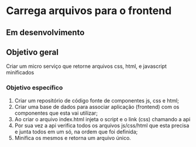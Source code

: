 # Carrega arquivos para o frontend

## Em desenvolvimento

## Objetivo geral

Criar um micro serviço que retorne arquivos css, html, e javascript minificados

### Objetivo específico

1. Criar um repositório de código fonte de componentes js, css e html;
2. Criar uma base de dados para associar aplicação (frontend) com os componentes que esta vai utilizar;
3. Ao criar o arquivo index.html injeta o script e o link (css) chamando a api
4. Por sua vez a api verifica todos os arquivos js/css/html que esta precisa e junta todos em um só, na ordem que foi definida;
5. Minifica os mesmos e retorna um arquivo único.